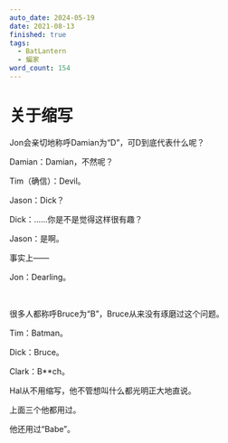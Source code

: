 ```yaml
---
auto_date: 2024-05-19
date: 2021-08-13
finished: true
tags:
  - BatLantern
  - 蝙家
word_count: 154
---
```


# 关于缩写

Jon会亲切地称呼Damian为“D”，可D到底代表什么呢？

Damian：Damian，不然呢？

Tim（确信）：Devil。

Jason：Dick？

Dick：……你是不是觉得这样很有趣？

Jason：是啊。

事实上——

Jon：Dearling。

<br>

很多人都称呼Bruce为“B”，Bruce从来没有琢磨过这个问题。

Tim：Batman。

Dick：Bruce。

Clark：B**ch。

Hal从不用缩写，他不管想叫什么都光明正大地直说。

上面三个他都用过。

他还用过“Babe”。
